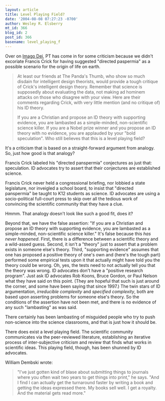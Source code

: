 ```yaml
---
layout: article
title: Level Playing Field?
date: '2004-08-08 07:27:23 -0700'
author: Wesley R. Elsberry
mt_id: 366
blog_id: 2
post_id: 366
basename: level_playing_f
---
```

Over on [Imago Dei](http://sergeimagodei.blogspot.com/2004/08/aliens-did-it.html), PT has come in for some criticism because we didn't excoriate Francis Crick for having suggested "directed paspermia" as a possible scenario for the origin of life on earth.

> At least our friends at The Panda's Thumb, who show so much disdain for intelligent design theorists, would provide a tough critique of Crick's intelligent design theory. Remember that science is supposedly about evaluating the data, not making ad hominem attacks on those who disagree with your view. Here are their comments regarding Crick, with very little mention (and no critique of) his ID theory.
> 
> If you are a Christian and propose an ID theory with supporting evidence, you are lambasted as a simple-minded, non-scientific science killer. If you are a Nobel prize winner and you propose an ID theory with no evidence, you are applauded by your "bold speculation". Who still believes that this is a level playing field?

It's a criticism that is based on a straight-forward argument from analogy. So, just how good is that analogy?

Francis Crick labeled his "directed panspermia" conjectures as just that: speculation. ID advocates try to assert that their conjectures are established science.

Francis Crick never held a congressional briefing, nor lobbied a state legislature, nor inveigled a school board, to insist that "directed panspermia" be taught to K12 students as science. ID advocates are using a socio-political full-court press to skip over all the tedious work of convincing the scientific community that they have a clue.

Hmmm. That analogy doesn't look like such a good fit, does it?

Beyond that, we have the false assertion: "If you are a Christian and propose an ID theory with supporting evidence, you are lambasted as a simple-minded, non-scientific science killer." It's false because this _has never happened_. First, there is a difference between a scientific theory and a wild-assed guess. Second, it isn't a "theory" just to assert that a problem exists in someone else's theory. Third, "supporting evidence" assumes that one has proposed a positive theory of one's own and (here's the tough part) performed some empirical tests upon it that actually might have told you the theory could be wrong. Oh, yes, the tests need to not actually tell you that the theory was wrong. ID advocates don't have a "positive research program". Just ask ID advocates Rob Koons, Bruce Gordon, or Paul Nelson what they have said on this point. (They are hopeful that such is just around the corner, and some have been saying that since 1997.) The twin stars of ID argumentation, _irreducible complexity_ and _specified complexity_, both are based upon asserting problems for someone else's theory. So the conditions of the assertion have not been met, and there is no evidence of any such "lambasting" as was said.

There certainly has been lambasting of misguided people who try to push non-science into the science classrooms, and that is just how it should be.

There does exist a level playing field. The scientific community communicates via the peer-reviewed literature, establishing an iterative process of inter-subjective criticism and review that finds what works in scientific ideas. This playing field, though, has been shunned by ID advocates.

William Dembski wrote:

> "I've just gotten kind of blase about submitting things to journals where you often wait two years to get things into print," he says. "And I find I can actually get the turnaround faster by writing a book and getting the ideas expressed there. My books sell well. I get a royalty. And the material gets read more."
